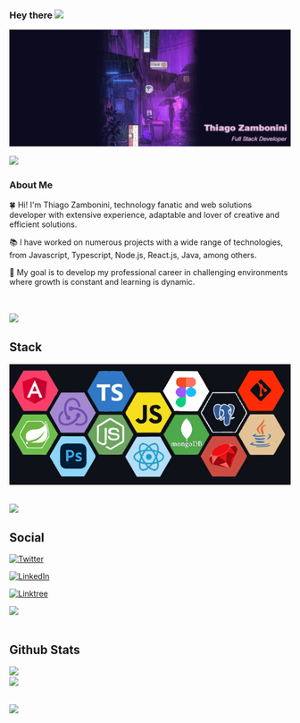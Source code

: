 ### Hey there <img src="https://media.giphy.com/media/hvRJCLFzcasrR4ia7z/giphy.gif" width="25px">
[![Thiago Zambonini Header](https://github.com/Remojs/Remojs/blob/master/gh-new-portrait.jpg)](https://www.linkedin.com/in/thiago-zambonini)

<img src="https://user-images.githubusercontent.com/73097560/115834477-dbab4500-a447-11eb-908a-139a6edaec5c.gif">

### About Me

🍀 Hi! I'm Thiago Zambonini, technology fanatic and web solutions developer with extensive experience, adaptable and lover of creative and efficient solutions.

📚 I have worked on numerous projects with a wide range of technologies, from Javascript, Typescript, Node.js, React.js, Java, among others.

🚀 My goal is to develop my professional career in challenging environments where growth is constant and learning is dynamic.

</br>
</br>

<img src="https://user-images.githubusercontent.com/73097560/115834477-dbab4500-a447-11eb-908a-139a6edaec5c.gif">

## Stack

<p align=center ><img src="https://github.com/Remojs/Remojs/blob/master/git%20img.png?raw=true" title="source: imgur.com" /></p>
</br>

<img src="https://user-images.githubusercontent.com/73097560/115834477-dbab4500-a447-11eb-908a-139a6edaec5c.gif">

## Social

<p align=center> 
  
[![Twitter](https://img.shields.io/badge/twitter-@Remocodee-ffffff?style=for-the-badge&logo=twitter&logoColor=white&labelColor=101010)](https://twitter.com/Remocodee)
</p>
<p align=center> 
  
[![LinkedIn](https://img.shields.io/badge/LinkedIn-Thiago_Zambonini-ffffff?style=for-the-badge&logo=linkedin&logoColor=white&labelColor=101010)](https://www.linkedin.com/in/thiago-zambonini-2a279a239/) 
</p>

<p align=center> 
  
[![Linktree](https://img.shields.io/badge/Linktree-Thiago_Zambonini-ffffff?style=for-the-badge&logo=linktree&logoColor=white&labelColor=101010)](https://linktr.ee/thiagozambonini) 
</p>

<img src="https://user-images.githubusercontent.com/73097560/115834477-dbab4500-a447-11eb-908a-139a6edaec5c.gif">
</br>
</br>

## Github Stats

![](https://github-readme-stats.vercel.app/api?username=Remojs&theme=dark&hide_border=true&include_all_commits=true&count_private=true)<br/>
![](https://github-readme-streak-stats.herokuapp.com/?user=Remojs&theme=dark&hide_border=true)<br/>
##

<img src="https://user-images.githubusercontent.com/73097560/115834477-dbab4500-a447-11eb-908a-139a6edaec5c.gif">

